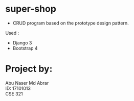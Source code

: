# super-shop
- CRUD program based on the prototype design pattern.

Used :

- Django 3
- Bootstrap 4

# Project by:
  Abu Naser Md Abrar  
  ID: 17101013  
  CSE 321
